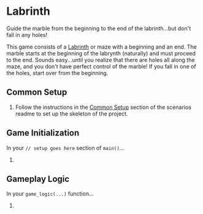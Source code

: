 # Labrinth

Guide the marble from the beginning to the end of the labrinth...but don't fall in any holes!

This game consists of a [Labrinth](https://en.wikipedia.org/wiki/Labyrinth) or maze with a beginning and an end.  The marble starts at the beginning of the labrynth (naturally) and must proceed to the end. Sounds easy...until you realize that there are holes all along the maze, and you don't have perfect control of the marble! If you fall in one of the holes, start over from the beginning.

## Common Setup

1. Follow the instructions in the [Common Setup]() section of the scenarios readme to set up the skeleton of the project.

## Game Initialization

In your `// setup goes here` section of `main()`...

1.

## Gameplay Logic

In your `game_logic(...)` function...

1. 
